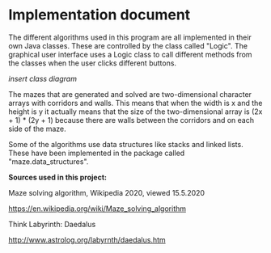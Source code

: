 # Implementation document

The different algorithms used in this program are all implemented in their own Java classes. These are controlled by the class called "Logic". The graphical user interface uses a Logic class to call different methods from the classes when the user clicks different buttons.

*insert class diagram*

The mazes that are generated and solved are two-dimensional character arrays with corridors and walls. This means that when the width is x and the height is y it actually means that the size of the two-dimensional array is (2x + 1) * (2y + 1) because there are walls between the corridors and on each side of the maze.

Some of the algorithms use data structures like stacks and linked lists. These have been implemented in the package called "maze.data_structures".

**Sources used in this project:**

Maze solving algorithm, Wikipedia 2020, viewed 15.5.2020

https://en.wikipedia.org/wiki/Maze_solving_algorithm

Think Labyrinth: Daedalus

http://www.astrolog.org/labyrnth/daedalus.htm

